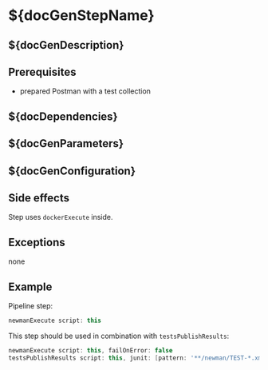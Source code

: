 # ${docGenStepName}

## ${docGenDescription}

## Prerequisites

* prepared Postman with a test collection

## ${docDependencies}

## ${docGenParameters}

## ${docGenConfiguration}

## Side effects

Step uses `dockerExecute` inside.

## Exceptions

none

## Example

Pipeline step:

```groovy
newmanExecute script: this
```

This step should be used in combination with `testsPublishResults`:

```groovy
newmanExecute script: this, failOnError: false
testsPublishResults script: this, junit: [pattern: '**/newman/TEST-*.xml']
```
